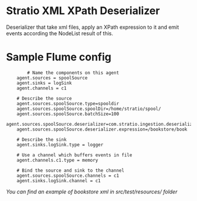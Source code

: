 Stratio XML XPath Deserializer
==============================

Deserializer that take xml files, apply an XPath expression to it and emit events according the NodeList result of this.

Sample Flume config
=================================


``` 
    	# Name the components on this agent
	agent.sources = spoolSource
	agent.sinks = logSink
	agent.channels = c1

	# Describe the source
	agent.sources.spoolSource.type=spooldir
	agent.sources.spoolSource.spoolDir=/home/stratio/spool/
	agent.sources.spoolSource.batchSize=100
	agent.sources.spoolSource.deserializer=com.stratio.ingestion.deserializer.xmlxpath.XmlXpathDeserializer$Builder
	agent.sources.spoolSource.deserializer.expression=/bookstore/book

	# Describe the sink
	agent.sinks.logSink.type = logger

	# Use a channel which buffers events in file
	agent.channels.c1.type = memory 

	# Bind the source and sink to the channel
	agent.sources.spoolSource.channels = c1
	agent.sinks.logSink.channel = c1
``` 

*You can find an example of bookstore xml in src/test/resources/ folder*
